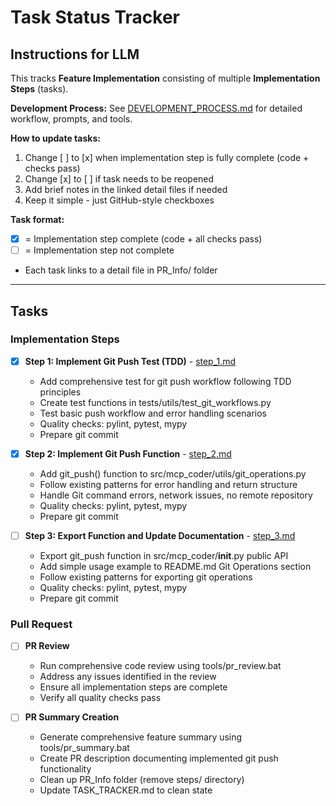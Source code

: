 # Task Status Tracker

## Instructions for LLM

This tracks **Feature Implementation** consisting of multiple **Implementation Steps** (tasks).

**Development Process:** See [DEVELOPMENT_PROCESS.md](./DEVELOPMENT_PROCESS.md) for detailed workflow, prompts, and tools.

**How to update tasks:**
1. Change [ ] to [x] when implementation step is fully complete (code + checks pass)
2. Change [x] to [ ] if task needs to be reopened
3. Add brief notes in the linked detail files if needed
4. Keep it simple - just GitHub-style checkboxes

**Task format:**
- [x] = Implementation step complete (code + all checks pass)
- [ ] = Implementation step not complete
- Each task links to a detail file in PR_Info/ folder

---

## Tasks

### Implementation Steps

- [x] **Step 1: Implement Git Push Test (TDD)** - [step_1.md](./steps/step_1.md)
  - Add comprehensive test for git push workflow following TDD principles
  - Create test functions in tests/utils/test_git_workflows.py
  - Test basic push workflow and error handling scenarios
  - Quality checks: pylint, pytest, mypy
  - Prepare git commit

- [x] **Step 2: Implement Git Push Function** - [step_2.md](./steps/step_2.md)
  - Add git_push() function to src/mcp_coder/utils/git_operations.py
  - Follow existing patterns for error handling and return structure
  - Handle Git command errors, network issues, no remote repository
  - Quality checks: pylint, pytest, mypy
  - Prepare git commit

- [ ] **Step 3: Export Function and Update Documentation** - [step_3.md](./steps/step_3.md)
  - Export git_push function in src/mcp_coder/__init__.py public API
  - Add simple usage example to README.md Git Operations section
  - Follow existing patterns for exporting git operations
  - Quality checks: pylint, pytest, mypy
  - Prepare git commit

### Pull Request

- [ ] **PR Review**
  - Run comprehensive code review using tools/pr_review.bat
  - Address any issues identified in the review
  - Ensure all implementation steps are complete
  - Verify all quality checks pass

- [ ] **PR Summary Creation**
  - Generate comprehensive feature summary using tools/pr_summary.bat
  - Create PR description documenting implemented git push functionality
  - Clean up PR_Info folder (remove steps/ directory)
  - Update TASK_TRACKER.md to clean state
